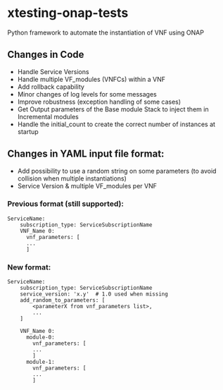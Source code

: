 # xtesting-onap-tests
Python framework to automate the instantiation of VNF using ONAP

## Changes in Code
  - Handle Service Versions
  - Handle multiple VF_modules (VNFCs) within a VNF
  - Add rollback capability 
  - Minor changes of log levels for some messages
  - Improve robustness (exception handling of some cases)
  - Get Output parameters of the Base module Stack to inject them in Incremental modules
  - Handle the initial_count to create the correct number of instances at startup
  
## Changes in YAML input file format:
- Add possibility to use a random string on some parameters (to avoid collision when multiple instantiations)
- Service Version & multiple VF_modules per VNF

### Previous format (still supported):
```
ServiceName:
    subscription_type: ServiceSubscriptionName
    VNF_Name 0:
      vnf_parameters: [
      ...
      ]
```

### New format:
```
ServiceName:
    subscription_type: ServiceSubscriptionName
    service_version: 'x.y'  # 1.0 used when missing
    add_random_to_parameters: [
        <parameterX from vnf_parameters list>,
        ...
    ]
    
    VNF_Name 0:
      module-0:
        vnf_parameters: [
        ...
        ]
      module-1:
        vnf_parameters: [
        ...
        ]
```